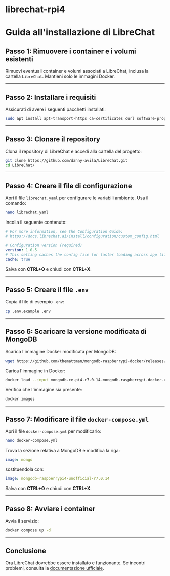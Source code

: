 # librechat-rpi4

# Guida all'installazione di LibreChat

## Passo 1: Rimuovere i container e i volumi esistenti
Rimuovi eventuali container e volumi associati a LibreChat, inclusa la cartella `LibreChat`. Mantieni solo le immagini Docker.

---

## Passo 2: Installare i requisiti
Assicurati di avere i seguenti pacchetti installati:

```bash
sudo apt install apt-transport-https ca-certificates curl software-properties-common gnupg lsb-release git nodejs npm
```

---

## Passo 3: Clonare il repository
Clona il repository di LibreChat e accedi alla cartella del progetto:

```bash
git clone https://github.com/danny-avila/LibreChat.git
cd LibreChat/
```

---

## Passo 4: Creare il file di configurazione
Apri il file `librechat.yaml` per configurare le variabili ambiente. Usa il comando:

```bash
nano librechat.yaml
```

Incolla il seguente contenuto:

```yaml
# For more information, see the Configuration Guide:
# https://docs.librechat.ai/install/configuration/custom_config.html

# Configuration version (required)
version: 1.0.5
# This setting caches the config file for faster loading across app lifecycle
cache: true
```

Salva con **CTRL+O** e chiudi con **CTRL+X**.

---

## Passo 5: Creare il file `.env`
Copia il file di esempio `.env`:

```bash
cp .env.example .env
```

---

## Passo 6: Scaricare la versione modificata di MongoDB
Scarica l'immagine Docker modificata per MongoDB:

```bash
wget https://github.com/themattman/mongodb-raspberrypi-docker/releases/download/r7.0.14-mongodb-raspberrypi-docker-unofficial/mongodb.ce.pi4.r7.0.14-mongodb-raspberrypi-docker-unofficial.tar.gz
```

Carica l'immagine in Docker:

```bash
docker load --input mongodb.ce.pi4.r7.0.14-mongodb-raspberrypi-docker-unofficial.tar.gz
```

Verifica che l'immagine sia presente:

```bash
docker images
```

---

## Passo 7: Modificare il file `docker-compose.yml`
Apri il file `docker-compose.yml` per modificarlo:

```bash
nano docker-compose.yml
```

Trova la sezione relativa a MongoDB e modifica la riga:

```yaml
image: mongo
```

sostituendola con:

```yaml
image: mongodb-raspberrypi4-unofficial-r7.0.14
```

Salva con **CTRL+O** e chiudi con **CTRL+X**.

---

## Passo 8: Avviare i container
Avvia il servizio:

```bash
docker compose up -d
```

---

## Conclusione
Ora LibreChat dovrebbe essere installato e funzionante. Se incontri problemi, consulta la [documentazione ufficiale](https://docs.librechat.ai).
